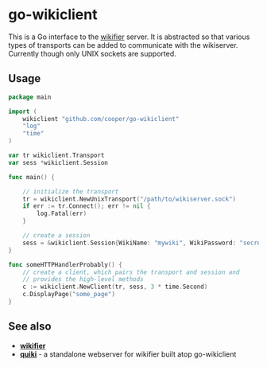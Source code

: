 # go-wikiclient

This is a Go interface to the [wikifier](https://github.com/cooper/wikifier)
server. It is abstracted so that various types of transports can be added to
communicate with the wikiserver. Currently though only UNIX sockets are
supported.

## Usage

```go
package main

import (
    wikiclient "github.com/cooper/go-wikiclient"
    "log"
    "time"
)

var tr wikiclient.Transport
var sess *wikiclient.Session

func main() {

    // initialize the transport
    tr = wikiclient.NewUnixTransport("/path/to/wikiserver.sock")
    if err := tr.Connect(); err != nil {
        log.Fatal(err)
    }

    // create a session
    sess = &wikiclient.Session{WikiName: "mywiki", WikiPassword: "secret"}
}

func someHTTPHandlerProbably() {
    // create a client, which pairs the transport and session and
    // provides the high-level methods
    c := wikiclient.NewClient(tr, sess, 3 * time.Second)
    c.DisplayPage("some_page")
}
```

## See also

* [__wikifier__](https://github.com/cooper/wikifier)
* [__quiki__](https://github.com/cooper/quiki) - a standalone webserver for
  wikifier built atop go-wikiclient
